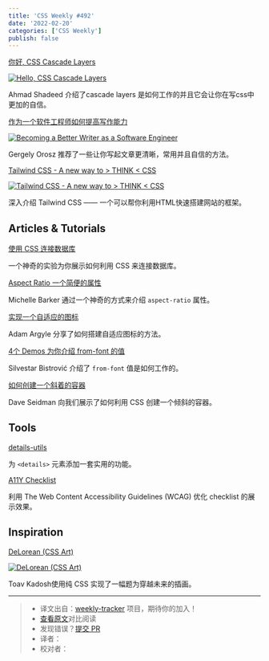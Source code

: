 ```yaml
---
title: 'CSS Weekly #492'
date: '2022-02-20'
categories: ['CSS Weekly']
publish: false
---
```


[你好, CSS Cascade Layers](https://ishadeed.com/article/cascade-layers/?utm_source=CSS-Weekly&utm_campaign=Issue-492&utm_medium=web)

[![Hello, CSS Cascade Layers](https://css-weekly.com/wp-content/uploads/2022/02/hello-css-cascade-layers.jpg)](https://ishadeed.com/article/cascade-layers/?utm_source=CSS-Weekly&utm_campaign=Issue-492&utm_medium=web)

<!--以上是预览信息，图片一张或限制百字左右，前者优先，全文请使用二级及以下标题-->
<!-- more -->

Ahmad Shadeed 介绍了cascade layers 是如何工作的并且它会让你在写css中更加的自信。

[作为一个软件工程师如何提高写作能力](https://blog.pragmaticengineer.com/becoming-a-better-writer-in-tech/?utm_source=CSS-Weekly&utm_campaign=Issue-492&utm_medium=web)

[![Becoming a Better Writer as a Software Engineer](https://css-weekly.com/wp-content/uploads/2022/02/becoming-a-better-writer-in-tech.png)](https://blog.pragmaticengineer.com/becoming-a-better-writer-in-tech/?utm_source=CSS-Weekly&utm_campaign=Issue-492&utm_medium=web)

Gergely Orosz 推荐了一些让你写起文章更清晰，常用并且自信的方法。

[Tailwind CSS - A new way to > THINK < CSS](https://cssw.io/tailwind-css-a-new-way-to-think-css)

[![Tailwind CSS - A new way to > THINK < CSS](https://css-weekly.com/wp-content/uploads/2022/02/tailwindcss.png)](https://cssw.io/tailwind-css-a-new-way-to-think-css)

深入介绍 Tailwind CSS —— 一个可以帮你利用HTML快速搭建网站的框架。
## Articles & Tutorials

[使用 CSS 连接数据库](https://www.leemeichin.com/posts/yes-i-can-connect-to-a-db-in-css.html?utm_source=CSS-Weekly&utm_campaign=Issue-492&utm_medium=web)

一个神奇的实验为你展示如何利用 CSS 来连接数据库。

[Aspect Ratio 一个简便的属性](https://css-irl.info/aspect-ratio-is-great/?utm_source=CSS-Weekly&utm_campaign=Issue-492&utm_medium=web)

Michelle Barker 通过一个神奇的方式来介绍 `aspect-ratio` 属性。

[实现一个自适应的图标](https://web.dev/building-an-adaptive-favicon/?utm_source=CSS-Weekly&utm_campaign=Issue-492&utm_medium=web)

Adam Argyle 分享了如何搭建自适应图标的方法。

[4个 Demos 为你介绍 from-font 的值](https://css-tricks.com/from-font-value-text-decoration-thickness/?utm_source=CSS-Weekly&utm_campaign=Issue-492&utm_medium=web)

Silvestar Bistrović 介绍了 `from-font` 值是如何工作的。

[如何创建一个斜着的容器](https://css-tricks.com/css-slanted-containers/?utm_source=CSS-Weekly&utm_campaign=Issue-492&utm_medium=web)

Dave Seidman 向我们展示了如何利用 CSS 创建一个倾斜的容器。
## Tools

[details-utils](https://github.com/zachleat/details-utils?utm_source=CSS-Weekly&utm_campaign=Issue-492&utm_medium=web)

为 `<details>` 元素添加一套实用的功能。

[A11Y Checklist](https://www.a11yproject.com/checklist/?utm_source=CSS-Weekly&utm_campaign=Issue-492&utm_medium=web)

利用 The Web Content Accessibility Guidelines (WCAG) 优化 checklist 的展示效果。

## Inspiration

[DeLorean (CSS Art)](https://codepen.io/ykadosh/pen/yLzmKYp?utm_source=CSS-Weekly&utm_campaign=Issue-492&utm_medium=web)

[![DeLorean (CSS Art)](https://css-weekly.com/wp-content/uploads/2022/02/delorean-css-art.jpg)](https://codepen.io/ykadosh/pen/yLzmKYp?utm_source=CSS-Weekly&utm_campaign=Issue-492&utm_medium=web)

Toav Kadosh使用纯 CSS 实现了一幅题为穿越未来的插画。

---
> * 译文出自：[weekly-tracker](https://github.com/FEDarling/weekly-tracker) 项目，期待你的加入！
> * [查看原文](https://css-weekly.com/issue-492/)对比阅读
> * 发现错误？[提交 PR](https://github.com/FEDarling/weekly-tracker/blob/main/weeklys/css_weekly/492)
> * 译者：
> * 校对者：
